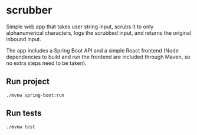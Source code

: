 # scrubber

Simple web app that takes user string input, scrubs it to only alphanumerical characters, logs the scrubbed input, and returns the original inbound input.

The app includes a Spring Boot API and a simple React frontend (Node dependencies to build and run the frontend are included through Maven, so no extra steps need to be taken).
## Run project
`./mvnw spring-boot:run`
## Run tests
`./mvnw test`
